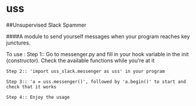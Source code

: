 # uss

##Unsupervised Slack Spammer

####A module to send yourself messages when your program reaches key junctures.


To use :
    Step 1:: Go to messenger.py and fill in your hook variable in the init (constructor). Check the available functions while you're at it
    
    Step 2:: 'import uss_slack.messenger as uss' in your program
    
    Step 3:: 'a = uss.messenger()', followed by 'a.begin()' to start and check that it works
    
    Step 4:: Enjoy the usage
